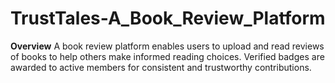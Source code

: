 # TrustTales-A_Book_Review_Platform
**Overview**
A book review platform enables users to upload and read reviews of books to help others make informed reading choices. Verified badges are awarded to active members for consistent and trustworthy contributions.
